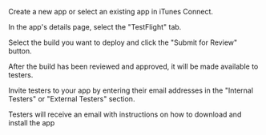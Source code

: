 Create a new app or select an existing app in iTunes Connect.

In the app's details page, select the "TestFlight" tab.

Select the build you want to deploy and click the "Submit for Review" button.

After the build has been reviewed and approved, it will be made available to testers.

Invite testers to your app by entering their email addresses in the "Internal Testers" or "External Testers" section.

Testers will receive an email with instructions on how to download and install the app
